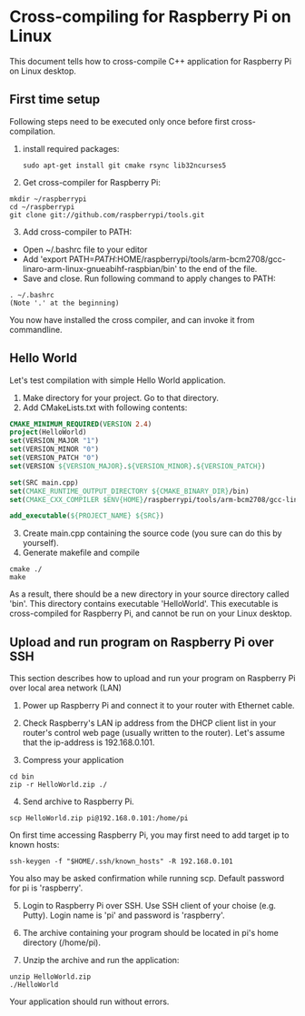 # Cross-compiling for Raspberry Pi on Linux

This document tells how to cross-compile C++ application for Raspberry Pi on Linux desktop.

## First time setup
Following steps need to be executed only once before first cross-compilation.

1. install required packages:
   ```
   sudo apt-get install git cmake rsync lib32ncurses5
   ```

2. Get cross-compiler for Raspberry Pi:
  ```
  mkdir ~/raspberrypi
  cd ~/raspberrypi
  git clone git://github.com/raspberrypi/tools.git
  ```
3. Add cross-compiler to PATH:
  - Open ~/.bashrc file to your editor
  - Add 'export PATH=$PATH:$HOME/raspberrypi/tools/arm-bcm2708/gcc-linaro-arm-linux-gnueabihf-raspbian/bin' to the end of the file.
  - Save and close. Run following command to apply changes to PATH:
  ```
  . ~/.bashrc
  (Note '.' at the beginning)
  ```

You now have installed the cross compiler, and can invoke it from commandline.


## Hello World
Let's test compilation with simple Hello World application.

1. Make directory for your project. Go to that directory.
2. Add CMakeLists.txt with following contents:
  ```cmake
  CMAKE_MINIMUM_REQUIRED(VERSION 2.4)
  project(HelloWorld)
  set(VERSION_MAJOR "1")
  set(VERSION_MINOR "0")
  set(VERSION_PATCH "0")
  set(VERSION ${VERSION_MAJOR}.${VERSION_MINOR}.${VERSION_PATCH})

  set(SRC main.cpp)
  set(CMAKE_RUNTIME_OUTPUT_DIRECTORY ${CMAKE_BINARY_DIR}/bin)
  set(CMAKE_CXX_COMPILER $ENV{HOME}/raspberrypi/tools/arm-bcm2708/gcc-linaro-arm-linux-gnueabihf-raspbian/bin/arm-linux-gnueabihf-g++)

  add_executable(${PROJECT_NAME} ${SRC})
  ```
  
3. Create main.cpp containing the source code (you sure can do this by yourself).
4. Generate makefile and compile

  ```
  cmake ./
  make
  ```

As a result, there should be a new directory in your source directory called 'bin'. 
This directory contains executable 'HelloWorld'. 
This executable is cross-compiled for Raspberry Pi, and cannot be run on your Linux desktop.


## Upload and run program on Raspberry Pi over SSH
This section describes how to upload and run your program on Raspberry Pi over local area network (LAN)

1. Power up Raspberry Pi and connect it to your router with Ethernet cable.

2. Check Raspberry's LAN ip address from the DHCP client list in your router's control web page (usually written to the router).
Let's assume that the ip-address is 192.168.0.101.

3. Compress your application

  ```
  cd bin
  zip -r HelloWorld.zip ./
  ```
  
4. Send archive to Raspberry Pi.
  
  ```
  scp HelloWorld.zip pi@192.168.0.101:/home/pi
  ```
  On first time accessing Raspberry Pi, you may first need to add target ip to known hosts:
  ```
  ssh-keygen -f "$HOME/.ssh/known_hosts" -R 192.168.0.101
  ```
  You also may be asked confirmation while running scp. Default password for pi is 'raspberry'.
  
5. Login to Raspberry Pi over SSH. Use SSH client of your choise (e.g. Putty). Login name is 'pi' and password is 'raspberry'.

6. The archive containing your program should be located in pi's home directory (/home/pi).

7. Unzip the archive and run the application:

  ```
  unzip HelloWorld.zip
  ./HelloWorld
  ```
  Your application should run without errors.
